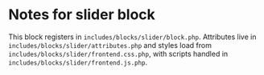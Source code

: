 # Notes for slider block

This block registers in `includes/blocks/slider/block.php`. Attributes live in `includes/blocks/slider/attributes.php` and styles load from `includes/blocks/slider/frontend.css.php`, with scripts handled in `includes/blocks/slider/frontend.js.php`.
